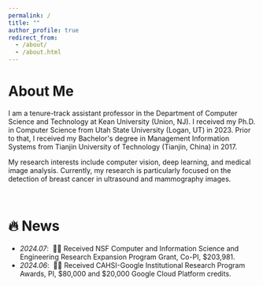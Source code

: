 ```yaml
---
permalink: /
title: ""
author_profile: true
redirect_from: 
  - /about/
  - /about.html
---
```


# About Me
I am a tenure-track assistant professor in the Department of Computer Science and Technology at Kean University (Union, NJ). 
I received my Ph.D. in Computer Science from Utah State University (Logan, UT) in 2023. Prior to that, I received my 
Bachelor's degree in Management Information Systems from Tianjin University of Technology (Tianjin, China) in 2017.

My research interests include computer vision, deep learning, and medical image analysis. Currently, my research is 
particularly focused on the detection of breast cancer in ultrasound and mammography images.

<br>

# 🔥 News
- *2024.07*: &nbsp;🎉🎉 Received NSF Computer and Information Science and Engineering Research Expansion Program Grant, Co-PI, $203,981.
- *2024.06*: &nbsp;🎉🎉 Received CAHSI-Google Institutional Research Program Awards, PI, $80,000 and $20,000 Google Cloud Platform credits.


